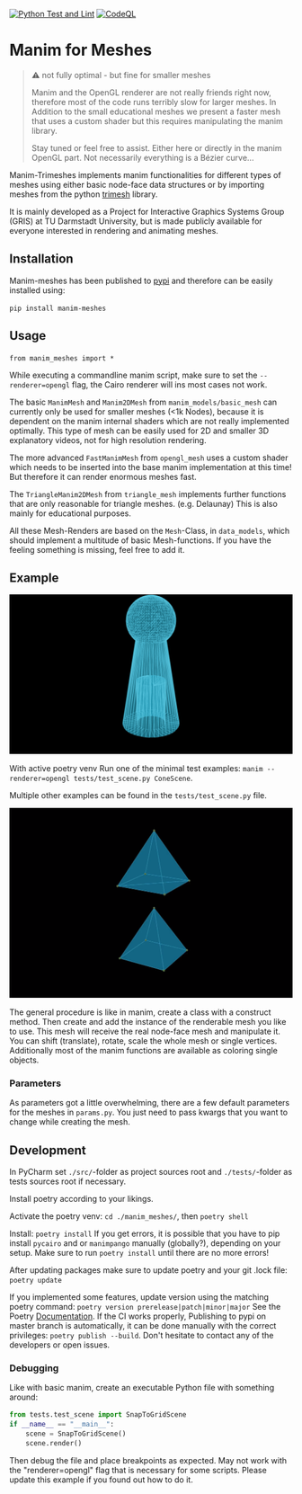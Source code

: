 [![Python Test and Lint](https://github.com/bmmtstb/manim-meshes/actions/workflows/python_ci_test.yaml/badge.svg)](https://github.com/bmmtstb/manim-meshes/actions/workflows/python_ci_test.yaml) [![CodeQL](https://github.com/bmmtstb/manim-meshes/actions/workflows/codeql-analysis.yml/badge.svg)](https://github.com/bmmtstb/manim-meshes/actions/workflows/codeql-analysis.yml)
# Manim for Meshes

> ⚠️ not fully optimal - but fine for smaller meshes
> 
> Manim and the OpenGL renderer are not really friends right now, therefore most of the code runs terribly slow for larger meshes. In Addition to the small educational meshes we present a faster mesh that uses a custom shader but this requires manipulating the manim library.
>
> Stay tuned or feel free to assist. Either here or directly in the manim OpenGL part. Not necessarily everything is a Bézier curve... 

Manim-Trimeshes implements manim functionalities for different types of meshes using either basic node-face data structures or by importing meshes from the python [trimesh](https://pypi.org/project/trimesh/ "trimesh on pypi") library.

It is mainly developed as a Project for Interactive Graphics Systems Group (GRIS) at TU Darmstadt University, but is made publicly available for everyone interested in rendering and animating meshes.

## Installation

Manim-meshes has been published to [pypi](https://pypi.org/project/manim-meshes/) and therefore can be easily installed using:

``pip install manim-meshes``

## Usage

``from manim_meshes import *``

While executing a commandline manim script, make sure to set the `--renderer=opengl` flag, the Cairo renderer will ins most cases not work.

The basic `ManimMesh` and `Manim2DMesh` from `manim_models/basic_mesh` can currently only be used for smaller meshes (<1k Nodes), because it is dependent on the manim internal shaders which are not really implemented optimally. This type of mesh can be easily used for 2D and smaller 3D explanatory videos, not for high resolution rendering.

The more advanced `FastManimMesh` from `opengl_mesh` uses a custom shader which needs to be inserted into the base manim implementation at this time! But therefore it can render enormous meshes fast.

The `TriangleManim2DMesh` from `triangle_mesh` implements further functions that are only reasonable for triangle meshes. (e.g. Delaunay) This is also mainly for educational purposes.

All these Mesh-Renders are based on the `Mesh`-Class, in `data_models`, which should implement a multitude of basic Mesh-functions. If you have the feeling something is missing, feel free to add it.

## Example

![Static image of a cone, to show the rendering capabilities](docs/images/ConeScene_v0.16.0.post0.png)

With active poetry venv Run one of the minimal test examples: `manim --renderer=opengl tests/test_scene.py ConeScene`.

Multiple other examples can be found in the `tests/test_scene.py` file.

[![see the PyramidScene for basic manim mesh uses](docs/images/PyramidScene.png)](docs/videos/PyramidScene.mov)

The general procedure is like in manim, create a class with a construct method. Then create and add the instance of the renderable mesh you like to use. This mesh will receive the real node-face mesh and manipulate it. 
You can shift (translate), rotate, scale the whole mesh or single vertices. Additionally most of the manim functions are available as coloring single objects.

### Parameters
As parameters got a little overwhelming, there are a few default parameters for the meshes in `params.py`. You just need to pass kwargs that you want to change while creating the mesh.

## Development
In PyCharm set `./src/`-folder as project sources root and `./tests/`-folder as tests sources root if necessary.

Install poetry according to your likings.

Activate the poetry venv: `cd ./manim_meshes/`, then `poetry shell`

Install: `poetry install`
If you get errors, it is possible that you have to pip install `pycairo` and or `manimpango` manually (globally?), depending on your setup. Make sure to run `poetry install` until there are no more errors!

After updating packages make sure to update poetry and your git .lock file: `poetry update`

If you implemented some features, update version using the matching poetry command: `poetry version prerelease|patch|minor|major`
See the Poetry [Documentation](https://python-poetry.org/docs/cli/#version).
If the CI works properly, Publishing to pypi on master branch is automatically, it can be done manually with the correct privileges: `poetry publish --build`. Don't hesitate to contact any of the developers or open issues.

### Debugging
Like with basic manim, create an executable Python file with something around:

```python
from tests.test_scene import SnapToGridScene
if __name__ == "__main__":
    scene = SnapToGridScene()
    scene.render()
```

Then debug the file and place breakpoints as expected. May not work with the "renderer=opengl" flag that is necessary for some scripts. Please update this example if you found out how to do it.
